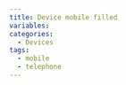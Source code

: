 ```yaml
---
title: Device mobile filled
variables:
categories:
  - Devices
tags:
  - mobile
  - telephone
---
```

